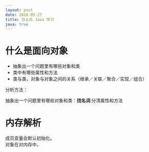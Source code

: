 ```yaml
---
layout: post
date: 2016-05-27
title: 马士兵 Java 学习
java: true
---
```


# 什么是面向对象

* 抽象出一个问题里有哪些对象和类
* 类中有哪些属性和方法
* 类与类，对象与对象之间的关系（继承／关联／聚合／实现／组合）

分析方法：

抽象出一个问题里有哪些对象和类：**找名词**:分清属性和方法

# 内存解析

成员变量会默认初始化。  
对象在对内存中。
